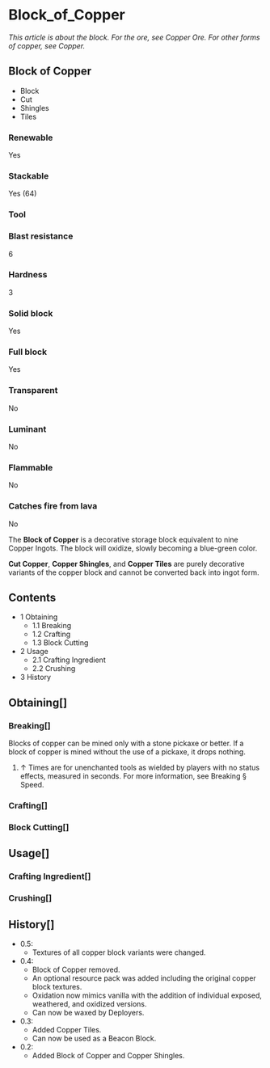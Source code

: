 # Block_of_Copper

*This article is about the block. For the ore, see Copper Ore. For other forms of copper, see Copper.*

## Block of Copper

- Block
- Cut
- Shingles
- Tiles

### Renewable

Yes

### Stackable

Yes (64)

### Tool

### Blast resistance

6

### Hardness

3

### Solid block

Yes

### Full block

Yes

### Transparent

No

### Luminant

No

### Flammable

No

### Catches fire from lava

No

The **Block of Copper** is a decorative storage block equivalent to nine Copper Ingots. The block will oxidize, slowly becoming a blue-green color.

**Cut Copper**, **Copper Shingles**, and **Copper Tiles** are purely decorative variants of the copper block and cannot be converted back into ingot form.

## Contents

- 1 Obtaining
    - 1.1 Breaking
    - 1.2 Crafting
    - 1.3 Block Cutting
- 2 Usage
    - 2.1 Crafting Ingredient
    - 2.2 Crushing
- 3 History

## Obtaining[]

### Breaking[]

Blocks of copper can be mined only with a stone pickaxe or better. If a block of copper is mined without the use of a pickaxe, it drops nothing.

1. ↑ Times are for unenchanted tools as wielded by players with no status effects, measured in seconds. For more information, see Breaking § Speed.

### Crafting[]

### Block Cutting[]

## Usage[]

### Crafting Ingredient[]

### Crushing[]

## History[]

- 0.5:
    - Textures of all copper block variants were changed.
- 0.4:
    - Block of Copper removed.
    - An optional resource pack was added including the original copper block textures.
    - Oxidation now mimics vanilla with the addition of individual exposed, weathered, and oxidized versions.
    - Can now be waxed by Deployers.
- 0.3:
    - Added Copper Tiles.
    - Can now be used as a Beacon Block.
- 0.2:
    - Added Block of Copper and Copper Shingles.
